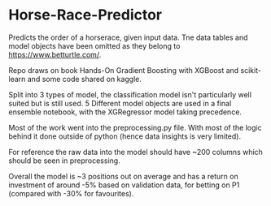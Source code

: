 # Horse-Race-Predictor
Predicts the order of a horserace, given input data. 
Tne data tables and model objects have been omitted as they belong to https://www.betturtle.com/. 

Repo draws on book Hands-On Gradient Boosting with XGBoost and scikit-learn and some code shared on kaggle. 

Split into 3 types of model, the classification model isn't particularly well suited but is still used. 
5 Different model objects are used in a final ensemble notebook, with the XGRegressor model taking precedence. 

Most of the work went into the preprocessing.py file. With most of the logic behind it done outside of python (hence data insights is very limited).

For reference the raw data into the model should have ~200 columns which should be seen in preprocessing. 

Overall the model is ~3 positions out on average and has a return on investment of around -5% based on validation data, for betting on P1 (compared with -30% for favourites).
